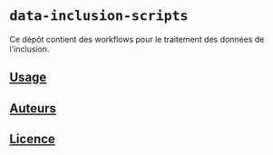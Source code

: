 # `data-inclusion-scripts`

Ce dépôt contient des workflows pour le traitement des données de l'inclusion.

## [Usage](USAGE.md)

## [Auteurs](CODEOWNERS)

## [Licence](LICENSE)
